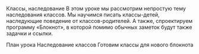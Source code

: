 ﻿Классы, наследование
В этом уроке мы рассмотрим непростую тему наследования классов. Мы научимся писать классы-детей, наследующие поведение от классов-родителей. А также, спроектируем программу «Блокнот», в которой помимо обычных заметок будут также задачки и ссылки.

План урока
Наследование классов
Готовим классы для нового блокнота